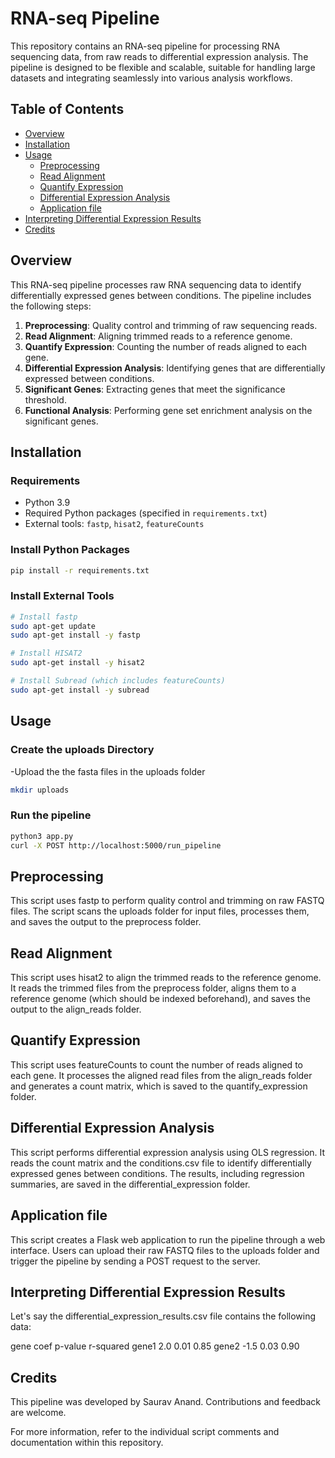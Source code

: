 # RNA-seq Pipeline

This repository contains an RNA-seq pipeline for processing RNA sequencing data, from raw reads to differential expression analysis. The pipeline is designed to be flexible and scalable, suitable for handling large datasets and integrating seamlessly into various analysis workflows.

## Table of Contents

- [Overview](#overview)
- [Installation](#installation)
- [Usage](#usage)
  - [Preprocessing](#preprocessing)
  - [Read Alignment](#read-alignment)
  - [Quantify Expression](#quantify-expression)
  - [Differential Expression Analysis](#differential-expression-analysis)
  - [Application file](#app)
- [Interpreting Differential Expression Results](#results)
- [Credits](#credits)

## Overview

This RNA-seq pipeline processes raw RNA sequencing data to identify differentially expressed genes between conditions. The pipeline includes the following steps:
1. **Preprocessing**: Quality control and trimming of raw sequencing reads.
2. **Read Alignment**: Aligning trimmed reads to a reference genome.
3. **Quantify Expression**: Counting the number of reads aligned to each gene.
4. **Differential Expression Analysis**: Identifying genes that are differentially expressed between conditions.
5. **Significant Genes**: Extracting genes that meet the significance threshold.
6. **Functional Analysis**: Performing gene set enrichment analysis on the significant genes.

## Installation

### Requirements

- Python 3.9
- Required Python packages (specified in `requirements.txt`)
- External tools: `fastp`, `hisat2`, `featureCounts`

### Install Python Packages

```bash
pip install -r requirements.txt
```

### Install External Tools

```bash
# Install fastp
sudo apt-get update
sudo apt-get install -y fastp

# Install HISAT2
sudo apt-get install -y hisat2

# Install Subread (which includes featureCounts)
sudo apt-get install -y subread
```

## Usage
### Create the uploads Directory

-Upload the the fasta files in the uploads folder
```bash
mkdir uploads
```

### Run the pipeline
```bash
python3 app.py
curl -X POST http://localhost:5000/run_pipeline
```
## Preprocessing
This script uses fastp to perform quality control and trimming on raw FASTQ files. The script scans the uploads folder for input files, processes them, and saves the output to the preprocess folder.

## Read Alignment
This script uses hisat2 to align the trimmed reads to the reference genome. It reads the trimmed files from the preprocess folder, aligns them to a reference genome (which should be indexed beforehand), and saves the output to the align_reads folder.

## Quantify Expression
This script uses featureCounts to count the number of reads aligned to each gene. It processes the aligned read files from the align_reads folder and generates a count matrix, which is saved to the quantify_expression folder.

## Differential Expression Analysis
This script performs differential expression analysis using OLS regression. It reads the count matrix and the conditions.csv file to identify differentially expressed genes between conditions. The results, including regression summaries, are saved in the differential_expression folder.

## Application file
This script creates a Flask web application to run the pipeline through a web interface. Users can upload their raw FASTQ files to the uploads folder and trigger the pipeline by sending a POST request to the server.

## Interpreting Differential Expression Results
Let's say the differential_expression_results.csv file contains the following data:

gene	coef	p-value	r-squared
gene1	2.0	0.01	0.85
gene2	-1.5	0.03	0.90

## Credits
This pipeline was developed by Saurav Anand. Contributions and feedback are welcome.

For more information, refer to the individual script comments and documentation within this repository.
